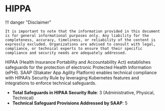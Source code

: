 # HIPPA

!!! danger "Disclaimer"

    It is important to note that the information provided in this document is for general informational purposes only. Any liability for the completeness, accuracy, timeliness, or reliability of the content is expressly excluded. Organizations are advised to consult with legal, compliance, or technical experts to ensure that their specific compliance and security needs are adequately addressed.

HIPAA (Health Insurance Portability and Accountability Act) establishes safeguards for the protection of electronic Protected Health Information (ePHI). SAAP (Stakater App Agility Platform) enables technical compliance with HIPAA’s Security Rule by leveraging Kubernetes features and integrations to enforce technical safeguards.

- **Total Safeguards in HIPAA Security Rule**: 3 (Administrative, Physical, Technical)
- **Technical Safeguard Provisions Addressed by SAAP**: 5

